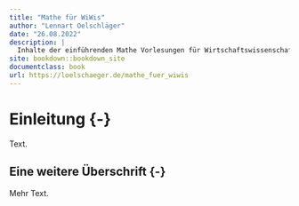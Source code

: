 ```yaml
--- 
title: "Mathe für WiWis"
author: "Lennart Oelschläger"
date: "26.08.2022"
description: |
  Inhalte der einführenden Mathe Vorlesungen für Wirtschaftswissenschaftler
site: bookdown::bookdown_site
documentclass: book
url: https://loelschaeger.de/mathe_fuer_wiwis
---
```


# Einleitung {-}

Text.

## Eine weitere Überschrift {-}

Mehr Text.
